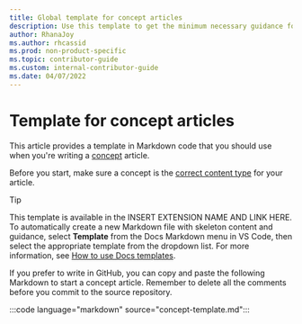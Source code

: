 ```yaml
---
title: Global template for concept articles
description: Use this template to get the minimum necessary guidance for writing conceptual articles.
author: RhanaJoy
ms.author: rhcassid
ms.prod: non-product-specific
ms.topic: contributor-guide
ms.custom: internal-contributor-guide
ms.date: 04/07/2022
---
```


# Template for concept articles

This article provides a template in Markdown code that you should use when you're writing a [concept](concept-guidance.md) article.

Before you start, make sure a concept is the [correct content type](content-type-comparison.md) for your article.

> [!TIP]
> This template is available in the INSERT EXTENSION NAME AND LINK HERE. To automatically create a new Markdown file with skeleton content and guidance, select **Template** from the Docs Markdown menu in VS Code, then select the appropriate template from the dropdown list. For more information, see [How to use Docs templates](https://review.docs.microsoft.com/help/contribute/docs-authoring-pack#how-to-use-docs-templates).

If you prefer to write in GitHub, you can copy and paste the following Markdown to start a concept article. Remember to delete all the comments before you commit to the source repository.

:::code language="markdown" source="concept-template.md":::
